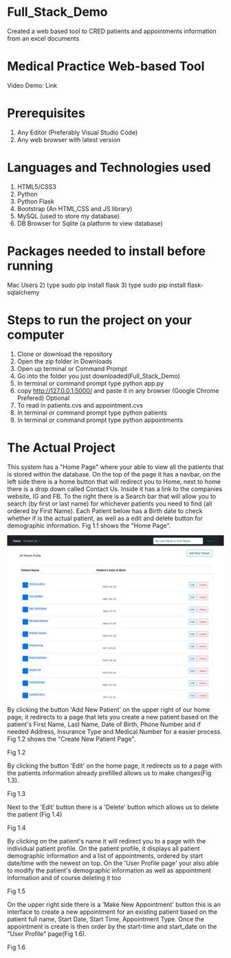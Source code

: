 # Full_Stack_Demo
Created a web based tool to CRED patients and appointments information from an excel documents

# Medical Practice Web-based Tool
Video Demo: Link

# Prerequisites
1) Any Editor (Preferably Visual Studio Code)
2) Any web browser with latest version

# Languages and Technologies used
1) HTML5/CSS3
2) Python 
3) Python Flask 
4) Bootstrap (An HTML,CSS and JS library)
5) MySQL (used to store my database)
6) DB Browser for Sqlite (a platform to view database)

# Packages needed to install before running
Mac Users
2) type sudo pip install flask
3) type sudo pip install flask-sqlalchemy

# Steps to run the project on your computer
1) Clone or download the repository
2) Open the zip folder in Downloads
3) Open up terminal or Command Prompt
4) Go into the folder you just downloaded(Full_Stack_Demo)
5) In terminal or command prompt type python app.py
6) copy http://127.0.0.1:5000/ and paste it in any browser (Google Chrome Prefered)
Optional
1) To read in patients.cvs and appointment.cvs
2) In terminal or command prompt type python patients
3) In terminal or command prompt type python appointments

# The Actual Project
This system has a "Home Page" where your able to view all the patients that is stored within the database. On the top of the page it has a navbar, on the left side there is a home button that will redirect you to Home, next to home there is a drop down called Contact Us. Inside it has a link to the companies website, IG and FB. To the right there is a Search bar that will allow you to search (by first or last name) for whichever patients you need to find (all ordered by First Name). Each Patient below has a Birth date to check whether if is the actual patient, as well as a edit and delete button for demographic information. Fig 1.1 shows the "Home Page".

![](images/home.png)

By clicking the button 'Add New Patient' on the upper right of our home page, it redirects to a page that lets you create a new patient based on the patient's First Name, Last Name, Date of Birth, Phone Number and if needed Address, Insurance Type and Medical Number for a easier process. Fig 1.2 shows the "Create New Patient Page". 

Fig 1.2

By clicking the button 'Edit' on the home page, it redirects us to a page with the patients information already prefilled allows us to make changes(Fig 1.3). 

Fig 1.3

Next to the 'Edit' button there is a 'Delete' button which allows us to delete the patient (Fig 1.4)

Fig 1.4

By clicking on the patient's name it will redirect you to a page with the individual patient profile. On the patient profile, it displays all patient demographic information and a list of appointments, ordered by start date/time with the newest on top. On the 'User Profile page' your also able to modify the patient's demographic information as well as appointment information and of course deleting it too

Fig 1.5

On the upper right side there is a 'Make New Appointment' button this is an interface to create a new appointment for an existing patient based on the patient full name, Start Date, Start Time, Appointment Type. Once the appointment is create is then order by the start-time and start_date on the "User Profile" page(Fig 1.6).

Fig 1.6










